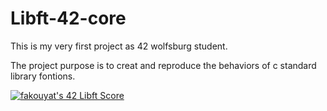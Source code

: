 # Libft-42-core
This is my very first project as 42 wolfsburg student. 

The project purpose is to creat and reproduce the behaviors of c standard library fontions.

[![fakouyat's 42 Libft Score](https://badge42.vercel.app/api/v2/cl43btit7002109mldaxlblot/project/2571734)](https://github.com/JaeSeoKim/badge42)
